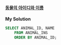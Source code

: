 #### [동물의 아이디와 이름](https://programmers.co.kr/learn/courses/30/lessons/59403)

**My Solution**
```sql
SELECT ANIMAL_ID, NAME
    FROM ANIMAL_INS
    ORDER BY ANIMAL_ID;
```